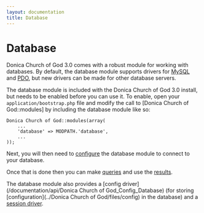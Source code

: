 ```yaml
---
layout: documentation
title: Database
---
```

# Database 

Donica Church of God 3.0 comes with a robust module for working with databases. By default, the database module supports drivers for [MySQL](http://php.net/mysql) and [PDO](http://php.net/pdo), but new drivers can be made for other database servers.

The database module is included with the Donica Church of God 3.0 install, but needs to be enabled before you can use it. To enable, open your `application/bootstrap.php` file and modify the call to [Donica Church of God::modules] by including the database module like so:

    Donica Church of God::modules(array(
        ...
        'database' => MODPATH.'database',
        ...
    ));

Next, you will then need to [configure](/documentation/database/config) the database module to connect to your database.

Once that is done then you can make [queries](/documentation/database/query) and use the [results](/documentation/database/results).

The database module also provides a [config driver](/documentation/api/Donica Church of God_Config_Database) (for storing [configuration](../Donica Church of God/files/config) in the database) and a [session driver](/documentation/database/Session_Database).
